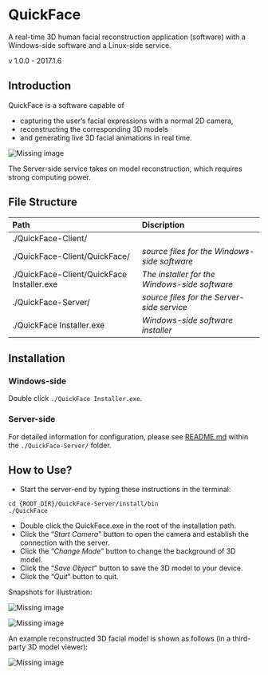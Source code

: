 # QuickFace 
A real-time 3D human facial reconstruction application (software) with a Windows-side software and a Linux-side service.

v 1.0.0 - 2017.1.6


## Introduction

QuickFace is a software capable of 
* capturing the user’s facial expressions with a normal 2D camera,
* reconstructing the corresponding 3D models 
* and generating live 3D facial animations in real time.

![Missing image](https://raw.githubusercontent.com/WMBao/QuickFace/master/image/Composition.jpg)

The Server-side service takes on model reconstruction, which requires strong computing power.

## File Structure

|Path|Discription|
|:---|:---|
|./QuickFace-Client/   | |
|./QuickFace-Client/QuickFace/   |*source files for the Windows-side software*|
|./QuickFace-Client/QuickFace Installer.exe   |*The installer for the Windows-side software*|
|./QuickFace-Server/   |*source files for the Server-side service*|
|./QuickFace Installer.exe|*Windows-side software installer*|

## Installation
### Windows-side
Double click ``./QuickFace Installer.exe``.

### Server-side
For detailed information for configuration, please see [README.md](https://github.com/WMBao/QuickFace/blob/master/QuickFace-Server/README.md) within the ``./QuickFace-Server/`` folder.


## How to Use?

* Start the server-end by typing these instructions in the terminal:
```Shell
cd {ROOT_DIR}/QuickFace-Server/install/bin
./QuickFace
```
* Double click the QuickFace.exe in the root of the installation path.
* Click the “*Start Camera*” button to open the camera and establish the connection with the server.
* Click the “*Change Mode*” button to change the background of 3D model.
* Click the “*Save Object*” button to save the 3D model to your device.
* Click the “*Quit*” button to quit.

Snapshots for illustration:

![Missing image](https://raw.githubusercontent.com/WMBao/QuickFace/master/image/snapshot1.jpg)

![Missing image](https://raw.githubusercontent.com/WMBao/QuickFace/master/image/snapshot2.jpg)

An example reconstructed 3D facial model is shown as follows (in a third-party 3D model viewer):

![Missing image](https://raw.githubusercontent.com/WMBao/QuickFace/master/image/3D.jpg)
